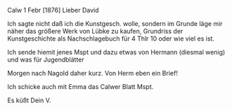  Calw 1 Febr [1876]
Lieber David

Ich sagte nicht daß ich die Kunstgesch. wolle, sondern im Grunde läge mir näher das größere Werk von Lübke zu kaufen, Grundriss der Kunstgeschichte als Nachschlagebuch für 4 Thlr 10 oder wie viel es ist.

Ich sende hiemit jenes Mspt und dazu etwas von Hermann (diesmal wenig) und was für Jugendblätter

Morgen nach Nagold daher kurz. Von Herm eben ein Brief!

Ich schicke auch mit Emma das Calwer Blatt Mspt.

 Es küßt Dein V.
